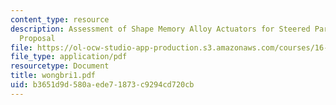 ```yaml
---
content_type: resource
description: Assessment of Shape Memory Alloy Actuators for Steered Parachutes Final
  Proposal
file: https://ol-ocw-studio-app-production.s3.amazonaws.com/courses/16-621-experimental-projects-i-spring-2003/b3651d9d580aede71873c9294cd720cb_wongbri1.pdf
file_type: application/pdf
resourcetype: Document
title: wongbri1.pdf
uid: b3651d9d-580a-ede7-1873-c9294cd720cb
---
```

